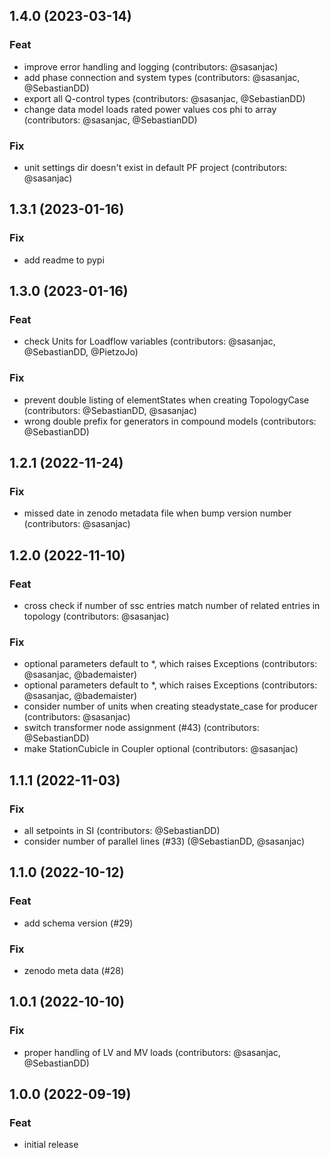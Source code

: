 ## 1.4.0 (2023-03-14)

### Feat

- improve error handling and logging (contributors: @sasanjac)
- add phase connection and system types (contributors: @sasanjac, @SebastianDD)
- export all Q-control types (contributors: @sasanjac, @SebastianDD)
- change data model loads rated power values cos phi to array (contributors: @sasanjac, @SebastianDD)

### Fix

- unit settings dir doesn't exist in default PF project (contributors: @sasanjac)

## 1.3.1 (2023-01-16)

### Fix

- add readme to pypi

## 1.3.0 (2023-01-16)

### Feat

- check Units for Loadflow variables (contributors: @sasanjac, @SebastianDD, @PietzoJo)

### Fix

- prevent double listing of elementStates when creating TopologyCase (contributors: @SebastianDD, @sasanjac)
- wrong double prefix for generators in compound models (contributors: @SebastianDD)

## 1.2.1 (2022-11-24)

### Fix

- missed date in zenodo metadata file when bump version number (contributors: @sasanjac)

## 1.2.0 (2022-11-10)

### Feat

- cross check if number of ssc entries match number of related entries in topology (contributors: @sasanjac)

### Fix

- optional parameters default to *, which raises Exceptions (contributors: @sasanjac, @bademaister)
- optional parameters default to *, which raises Exceptions (contributors: @sasanjac, @bademaister)
- consider number of units when creating steadystate_case for producer (contributors: @sasanjac)
- switch transformer node assignment (#43) (contributors: @SebastianDD)
- make StationCubicle in Coupler optional (contributors: @sasanjac)

## 1.1.1 (2022-11-03)

### Fix

- all setpoints in SI (contributors: @SebastianDD)
- consider number of parallel lines (#33) (@SebastianDD, @sasanjac)

## 1.1.0 (2022-10-12)

### Feat

- add schema version (#29)

### Fix

- zenodo meta data (#28)

## 1.0.1 (2022-10-10)

### Fix

- proper handling of LV and MV loads (contributors: @sasanjac, @SebastianDD)

## 1.0.0 (2022-09-19)

### Feat

- initial release
